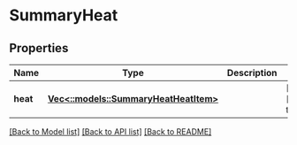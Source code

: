 # SummaryHeat

## Properties
Name | Type | Description | Notes
------------ | ------------- | ------------- | -------------
**heat** | [**Vec<::models::SummaryHeatHeatItem>**](SummaryHeatHeatItem.md) |  | [optional] [default to null]

[[Back to Model list]](../README.md#documentation-for-models) [[Back to API list]](../README.md#documentation-for-api-endpoints) [[Back to README]](../README.md)


